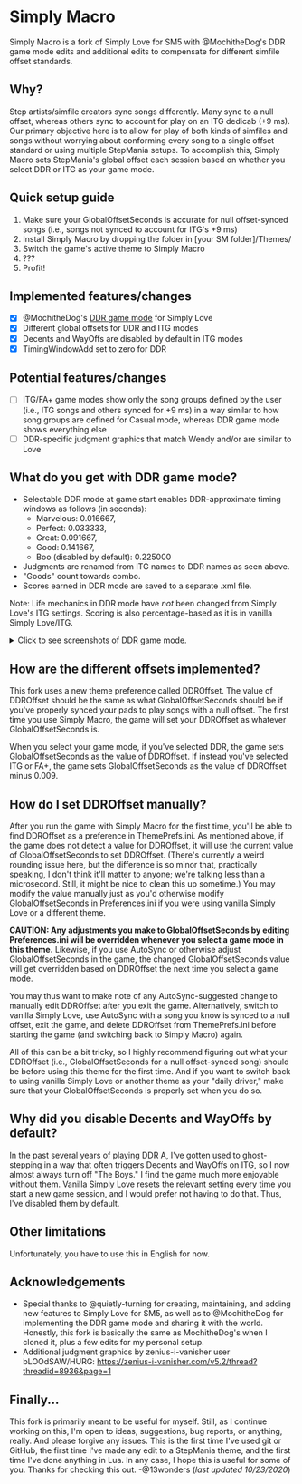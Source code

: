 # Simply Macro
Simply Macro is a fork of Simply Love for SM5 with @MochitheDog's DDR game mode edits and additional edits to compensate for different simfile offset standards.

## Why?
Step artists/simfile creators sync songs differently. Many sync to a null offset, whereas others sync to account for play on an ITG dedicab (+9 ms). Our primary objective here is to allow for play of both kinds of simfiles and songs without worrying about conforming every song to a single offset standard or using multiple StepMania setups. To accomplish this, Simply Macro sets StepMania's global offset each session based on whether you select DDR or ITG as your game mode.

## Quick setup guide
1. Make sure your GlobalOffsetSeconds is accurate for null offset-synced songs (i.e., songs not synced to account for ITG's +9 ms)
2. Install Simply Macro by dropping the folder in [your SM folder]/Themes/
3. Switch the game's active theme to Simply Macro
4. ???
5. Profit!

## Implemented features/changes
- [x] @MochitheDog's [DDR game mode](https://github.com/MochitheDog/Simply-Love-SM5) for Simply Love
- [x] Different global offsets for DDR and ITG modes
- [x] Decents and WayOffs are disabled by default in ITG modes
- [x] TimingWindowAdd set to zero for DDR

## Potential features/changes
- [ ] ITG/FA+ game modes show only the song groups defined by the user (i.e., ITG songs and others synced for +9 ms) in a way similar to how song groups are defined for Casual mode, whereas DDR game mode shows everything else
- [ ] DDR-specific judgment graphics that match Wendy and/or are similar to Love

## What do you get with DDR game mode?
- Selectable DDR mode at game start enables DDR-approximate timing windows as follows (in seconds):
  - Marvelous: 0.016667,
  - Perfect: 0.033333,
  - Great: 0.091667,
  - Good: 0.141667,
  - Boo (disabled by default): 0.225000
- Judgments are renamed from ITG names to DDR names as seen above.
- "Goods" count towards combo.
- Scores earned in DDR mode are saved to a separate .xml file.

Note: Life mechanics in DDR mode have *not* been changed from Simply Love's ITG settings. Scoring is also percentage-based as it is in vanilla Simply Love/ITG.

<details>
  <summary>Click to see screenshots of DDR game mode.</summary>
  ![DDR mode select](https://i.imgur.com/u32ZOLV.png)
  ![DDR mode eval](https://i.imgur.com/ZXs5qSB.png)
</details>

## How are the different offsets implemented?
This fork uses a new theme preference called DDROffset. The value of DDROffset should be the same as what GlobalOffsetSeconds should be if you've properly synced your pads to play songs with a null offset. The first time you use Simply Macro, the game will set your DDROffset as whatever GlobalOffsetSeconds is.

When you select your game mode, if you've selected DDR, the game sets GlobalOffsetSeconds as the value of DDROffset. If instead you've selected ITG or FA+, the game sets GlobalOffsetSeconds as the value of DDROffset minus 0.009.

## How do I set DDROffset manually?
After you run the game with Simply Macro for the first time, you'll be able to find DDROffset as a preference in ThemePrefs.ini. As mentioned above, if the game does not detect a value for DDROffset, it will use the current value of GlobalOffsetSeconds to set DDROffset. (There's currently a weird rounding issue here, but the difference is so minor that, practically speaking, I don't think it'll matter to anyone; we're talking less than a microsecond. Still, it might be nice to clean this up sometime.) You may modify the value manually just as you'd otherwise modify GlobalOffsetSeconds in Preferences.ini if you were using vanilla Simply Love or a different theme.

**CAUTION: Any adjustments you make to GlobalOffsetSeconds by editing Preferences.ini will be overridden whenever you select a game mode in this theme.** Likewise, if you use AutoSync or otherwise adjust GlobalOffsetSeconds in the game, the changed GlobalOffsetSeconds value will get overridden based on DDROffset the next time you select a game mode.

You may thus want to make note of any AutoSync-suggested change to manually edit DDROffset after you exit the game. Alternatively, switch to vanilla Simply Love, use AutoSync with a song you know is synced to a null offset, exit the game, and delete DDROffset from ThemePrefs.ini before starting the game (and switching back to Simply Macro) again.

All of this can be a bit tricky, so I highly recommend figuring out what your DDROffset (i.e., GlobalOffsetSeconds for a null offset-synced song) should be before using this theme for the first time. And if you want to switch back to using vanilla Simply Love or another theme as your "daily driver," make sure that your GlobalOffsetSeconds is properly set when you do so.

## Why did you disable Decents and WayOffs by default?
In the past several years of playing DDR A, I've gotten used to ghost-stepping in a way that often triggers Decents and WayOffs on ITG, so I now almost always turn off "The Boys." I find the game much more enjoyable without them. Vanilla Simply Love resets the relevant setting every time you start a new game session, and I would prefer not having to do that. Thus, I've disabled them by default.

## Other limitations
Unfortunately, you have to use this in English for now.

## Acknowledgements
- Special thanks to @quietly-turning for creating, maintaining, and adding new features to Simply Love for SM5, as well as to @MochitheDog for implementing the DDR game mode and sharing it with the world. Honestly, this fork is basically the same as MochitheDog's when I cloned it, plus a few edits for my personal setup.
- Additional judgment graphics by zenius-i-vanisher user bLOOdSAW/HURG: https://zenius-i-vanisher.com/v5.2/thread?threadid=8936&page=1

## Finally...
This fork is primarily meant to be useful for myself. Still, as I continue working on this, I'm open to ideas, suggestions, bug reports, or anything, really. And please forgive any issues. This is the first time I've used git or GitHub, the first time I've made any edit to a StepMania theme, and the first time I've done anything in Lua. In any case, I hope this is useful for some of you. Thanks for checking this out. -@13wonders (*last updated 10/23/2020*)

